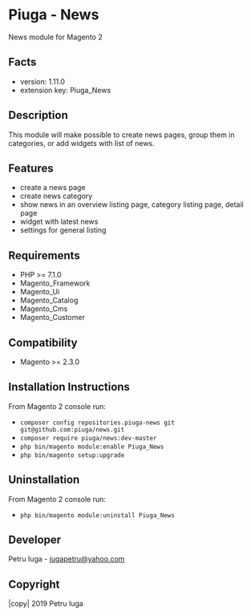 Piuga - News
=========================

News module for Magento 2

Facts
-----

-  version: 1.11.0
-  extension key: Piuga\_News

Description
-----------

This module will make possible to create news pages, group them in categories, or add widgets with list of news.

Features
-----------

- create a news page
- create news category
- show news in an overview listing page, category listing page, detail page
- widget with latest news
- settings for general listing

Requirements
------------

-  PHP >= 7.1.0 
-  Magento\_Framework
-  Magento\_Ui
-  Magento\_Catalog
-  Magento\_Cms
-  Magento\_Customer

Compatibility
-------------

-  Magento >= 2.3.0

Installation Instructions
-------------------------

From Magento 2 console run: 

 - `composer config repositories.piuga-news git git@github.com:piuga/news.git`
 - `composer require piuga/news:dev-master`
 - `php bin/magento module:enable Piuga_News`
 - `php bin/magento setup:upgrade`

Uninstallation
--------------

From Magento 2 console run: 

 - `php bin/magento module:uninstall Piuga_News`

Developer
---------

Petru Iuga - iugapetru@yahoo.com

Copyright
---------

|copy| 2019 Petru Iuga
